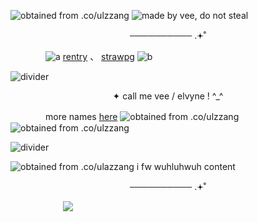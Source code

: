 ![obtained from .co/ulzzang](https://files.catbox.moe/wmri32.png)
![made by vee, do not steal](https://files.catbox.moe/aghco5.png)
<p align="center">
──────────  .𖥔˚
</p>

　　　　![a](https://files.catbox.moe/1cap6i.gif) [rentry](https://rentry.co/ksngnene) 、 [strawpg](https://ksnginene.straw.page/) ![b](https://files.catbox.moe/7dw1ye.gif)
   
   ![divider](https://files.catbox.moe/m1x958.jpg)

<p align="center">
✦ call me vee / elvyne ! ^_^
</p>

　　　　more names [here](https://en.pronouns.page/@viviann_) ![obtained from .co/ulzzang](https://files.catbox.moe/hg2s0k.gif)![obtained from .co/ulzzang](https://files.catbox.moe/wsnvzo.gif)

![divider](https://files.catbox.moe/m1x958.jpg)

![obtained from .co/ulazzang](https://files.catbox.moe/w7alu7.gif) i fw wuhluhwuh content

<p align="center">
──────────  .𖥔˚
</p>

　　　　　　![](https://komarev.com/ghpvc/?username=ksnginene&color=7691a6&label=..++໒꒰〃´+꒳+`〃꒱১+﹒&abbreviated=true)
